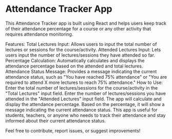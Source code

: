 <h1>Attendance Tracker App</h1>

This Attendance Tracker app is built using React and helps users keep track of their attendance percentage for a course or any other activity that requires attendance monitoring.

Features:
Total Lectures Input: Allows users to input the total number of lectures or sessions for the course/activity.
Attended Lectures Input: Lets users input the number of lectures/sessions they have attended so far.
Percentage Calculation: Automatically calculates and displays the attendance percentage based on the attended and total lectures.
Attendance Status Message: Provides a message indicating the current attendance status, such as "You have reached 75% attendance" or "You are required to attend X more lectures to reach 75% attendance."
How to Use:
Enter the total number of lectures/sessions for the course/activity in the "Total Lectures" input field.
Enter the number of lectures/sessions you have attended in the "Attended Lectures" input field.
The app will calculate and display the attendance percentage.
Based on the percentage, it will show a message indicating the current attendance status.
This app is useful for students, teachers, or anyone who needs to track their attendance and stay informed about their current attendance status.

Feel free to contribute, report issues, or suggest improvements!